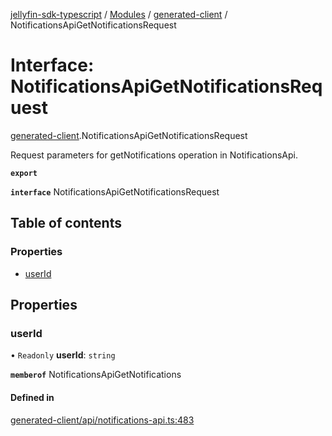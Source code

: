[jellyfin-sdk-typescript](../README.md) / [Modules](../modules.md) / [generated-client](../modules/generated_client.md) / NotificationsApiGetNotificationsRequest

# Interface: NotificationsApiGetNotificationsRequest

[generated-client](../modules/generated_client.md).NotificationsApiGetNotificationsRequest

Request parameters for getNotifications operation in NotificationsApi.

**`export`**

**`interface`** NotificationsApiGetNotificationsRequest

## Table of contents

### Properties

- [userId](generated_client.NotificationsApiGetNotificationsRequest.md#userid)

## Properties

### userId

• `Readonly` **userId**: `string`

**`memberof`** NotificationsApiGetNotifications

#### Defined in

[generated-client/api/notifications-api.ts:483](https://github.com/thornbill/jellyfin-sdk-typescript/blob/c0c5b18/src/generated-client/api/notifications-api.ts#L483)
